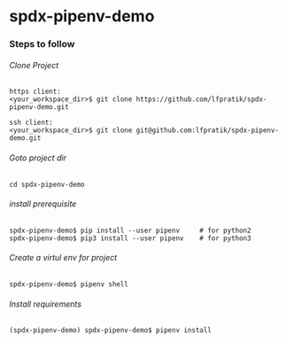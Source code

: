 # spdx-pipenv-demo

### Steps to follow

###### Clone Project

    https client: 
    <your_workspace_dir>$ git clone https://github.com/lfpratik/spdx-pipenv-demo.git
    
    ssh client: 
    <your_workspace_dir>$ git clone git@github.com:lfpratik/spdx-pipenv-demo.git

###### Goto project dir
    cd spdx-pipenv-demo

###### install prerequisite 
    spdx-pipenv-demo$ pip install --user pipenv     # for python2
    spdx-pipenv-demo$ pip3 install --user pipenv    # for python3

###### Create a virtul env for project
    spdx-pipenv-demo$ pipenv shell

###### Install requirements
    (spdx-pipenv-demo) spdx-pipenv-demo$ pipenv install
